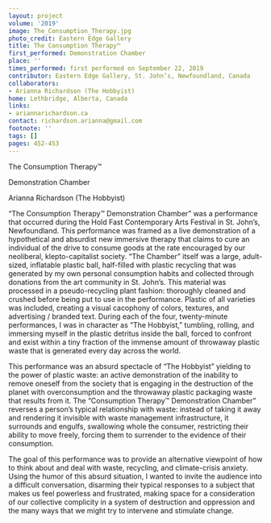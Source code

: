 ```yaml
---
layout: project
volume: '2019'
image: The_Consumption_Therapy.jpg
photo_credit: Eastern Edge Gallery
title: The Consumption Therapy™
first_performed: Demonstration Chamber
place: ''
times_performed: first performed on September 22, 2019
contributor: Eastern Edge Gallery, St. John’s, Newfoundland, Canada
collaborators:
- Arianna Richardson (The Hobbyist)
home: Lethbridge, Alberta, Canada
links:
- ariannarichardson.ca
contact: richardson.arianna@gmail.com
footnote: ''
tags: []
pages: 452-453
---
```



The Consumption Therapy™

Demonstration Chamber

Arianna Richardson (The Hobbyist)

“The Consumption Therapy™ Demonstration Chamber” was a performance that occurred during the Hold Fast Contemporary Arts Festival in St. John’s, Newfoundland. This performance was framed as a live demonstration of a hypothetical and absurdist new immersive therapy that claims to cure an individual of the drive to consume goods at the rate encouraged by our neoliberal, klepto-capitalist society. “The Chamber” itself was a large, adult-sized, inflatable plastic ball, half-filled with plastic recycling that was generated by my own personal consumption habits and collected through donations from the art community in St. John’s. This material was processed in a pseudo-recycling plant fashion: thoroughly cleaned and crushed before being put to use in the performance. Plastic of all varieties was included, creating a visual cacophony of colors, textures, and advertising / branded text. During each of the four, twenty-minute performances, I was in character as “The Hobbyist,” tumbling, rolling, and immersing myself in the plastic detritus inside the ball, forced to confront and exist within a tiny fraction of the immense amount of throwaway plastic waste that is generated every day across the world.

This performance was an absurd spectacle of “The Hobbyist” yielding to the power of plastic waste: an active demonstration of the inability to remove oneself from the society that is engaging in the destruction of the planet with overconsumption and the throwaway plastic packaging waste that results from it. The “Consumption Therapy™ Demonstration Chamber” reverses a person’s typical relationship with waste: instead of taking it away and rendering it invisible with waste management infrastructure, it surrounds and engulfs, swallowing whole the consumer, restricting their ability to move freely, forcing them to surrender to the evidence of their consumption.

The goal of this performance was to provide an alternative viewpoint of how to think about and deal with waste, recycling, and climate-crisis anxiety. Using the humor of this absurd situation, I wanted to invite the audience into a difficult conversation, disarming their typical responses to a subject that makes us feel powerless and frustrated, making space for a consideration of our collective complicity in a system of destruction and oppression and the many ways that we might try to intervene and stimulate change.
